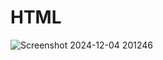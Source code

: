 # HTML
![Screenshot 2024-12-04 201246](https://github.com/user-attachments/assets/a8d7c4a9-6fd7-4ac4-a526-d75d666634f4)
